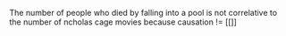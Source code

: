 The number of people who died by falling into a pool is not correlative to the number of ncholas cage movies because causation != [[]]

